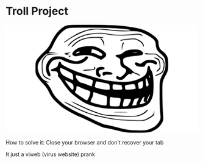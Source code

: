 # Troll Project

![](TrollFace.jpg)

How to solve it: Close your browser and don't recover your tab

















































It just a viweb (virus website) prank
